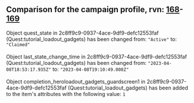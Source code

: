 ## Comparison for the campaign profile, rvn: [168](https://github.com/PRO100KatYT/FortniteProfileRevisions/tree/main/profiles/campaign/168%20campaign.json)-[169](https://github.com/PRO100KatYT/FortniteProfileRevisions/tree/main/profiles/campaign/169%20campaign.json)

Object quest_state in 2c8ff9c9-0937-4ace-9df9-defc12553faf (Quest:tutorial_loadout_gadgets) has been changed from: `"Active"` to: `"Claimed"`
<br><br>
Object last_state_change_time in 2c8ff9c9-0937-4ace-9df9-defc12553faf (Quest:tutorial_loadout_gadgets) has been changed from: `"2023-04-08T18:53:17.935Z"` to: `"2023-04-08T19:10:49.008Z"`
<br><br>
Object completion_heroloadout_gadgets_guardscreen1 in 2c8ff9c9-0937-4ace-9df9-defc12553faf (Quest:tutorial_loadout_gadgets) has been added to the item's attributes with the following value: `1`
<br><br>
